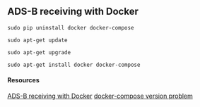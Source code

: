 ## ADS-B receiving with Docker


```
sudo pip uninstall docker docker-compose

sudo apt-get update

sudo apt-get upgrade

sudo apt-get install docker docker-compose

```

#### Resources

[ADS-B receiving with Docker](https://github.com/mikenye/docker-readsb/wiki/Guide-to-ADS-B-Data-Receiving,-Decoding-and-Sharing,-Leveraging-RTLSDR-and-Docker)
[docker-compose version problem](https://github.com/docker/docker-py/issues/1502)
